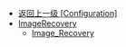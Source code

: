 - [返回上一级 [Configuration]](en-US/OnlineFunctions/OnlineMonitor/Configuration/)
- [ImageRecovery](en-US/OnlineFunctions/OnlineMonitor/Configuration/ImageRecovery/)
  - [Image_Recovery](en-US/OnlineFunctions/OnlineMonitor/Configuration/ImageRecovery/Image_Recovery.md)
